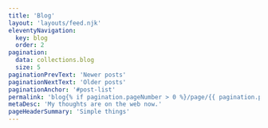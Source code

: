 ```yaml
---
title: 'Blog'
layout: 'layouts/feed.njk'
eleventyNavigation:
  key: blog
  order: 2
pagination:
  data: collections.blog
  size: 5
paginationPrevText: 'Newer posts'
paginationNextText: 'Older posts'
paginationAnchor: '#post-list'
permalink: 'blog{% if pagination.pageNumber > 0 %}/page/{{ pagination.pageNumber }}{% endif %}/index.html'
metaDesc: 'My thoughts are on the web now.'
pageHeaderSummary: 'Simple things'
---
```

